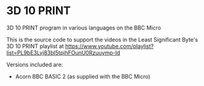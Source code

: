 # 3D 10 PRINT
3D 10 PRINT program in various languages on the BBC Micro

This is the source code to support the videos in the Least Significant Byte's 3D 10 PRINT playlist at https://www.youtube.com/playlist?list=PL9bE3Lvj83bI5tpjhFOunU0Rzuuymp-Id

Versions included are:

* Acorn BBC BASIC 2 (as supplied with the BBC Micro)
